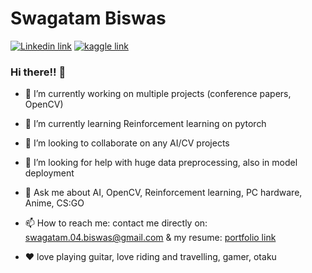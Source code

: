 # Swagatam Biswas
[![Linkedin link](https://github.com/arpit-dwivedi/arpit-dwivedi.github.io/raw/master/assets/img/Webp.net-resizeimage.png)](https://www.linkedin.com/in/swagatam-biswas-8115a1171/)         [![kaggle link](https://github.com/arpit-dwivedi/arpit-dwivedi/raw/master/kaggle.png)](https://www.kaggle.com/swagatambiswas)

### Hi there!! 👋

- 🔭 I’m currently working on multiple projects (conference papers, OpenCV)

- 🌱 I’m currently learning Reinforcement learning on pytorch

- 👯 I’m looking to collaborate on any AI/CV projects

- 🤔 I’m looking for help with huge data preprocessing, also in model deployment

- 💬 Ask me about AI, OpenCV, Reinforcement learning, PC hardware, Anime, CS:GO  

- 📫 How to reach me: contact me directly on: swagatam.04.biswas@gmail.com & my resume: [portfolio link](https://swag-portfolio.netlify.app/)

- :heart: love playing guitar, love riding and travelling, gamer, otaku

